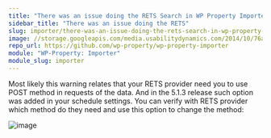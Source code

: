 ```yaml
---
title: "There was an issue doing the RETS Search in WP Property Importer"
sidebar_title: "There was an issue doing the RETS"
slug: importer/there-was-an-issue-doing-the-rets-search-in-wp-property-importer
image: //storage.googleapis.com/media.usabilitydynamics.com/2014/10/76a8eb10-wpproperty-extension-importer-icon-300x300.png
repo_url: https://github.com/wp-property/wp-property-importer
module: "WP-Property: Importer"
module_slug: importer
---
```


Most likely this warning relates that your RETS provider need you to use POST method in requests of the data. And in the 5.1.3 release such option was added in your schedule settings. You can verify with RETS provider which method do they need and use this option to change the method:

![image](https://cloud.githubusercontent.com/assets/5111163/16585228/799b0dc2-42c8-11e6-9b4b-4ecbda4e7347.png)